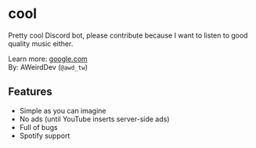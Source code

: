 # cool
Pretty cool Discord bot, please contribute because I want to listen to good quality music either.

Learn more: [google.com](https://google.com/teapot)<br />
By: AWeirdDev (`@awd_tw`)

## Features
- Simple as you can imagine
- No ads (until YouTube inserts server-side ads)
- Full of bugs
- Spotify support

